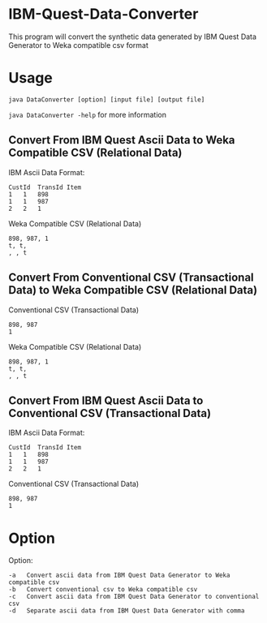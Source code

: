 # IBM-Quest-Data-Converter
This program will convert the synthetic data generated by IBM Quest Data Generator to Weka compatible csv format

# Usage
`java DataConverter [option] [input file] [output file]`

`java DataConverter -help` for more information

## Convert From IBM Quest Ascii Data to Weka Compatible CSV (Relational Data)
IBM Ascii Data Format:
```
CustId	TransId	Item
1	1	898
1	1	987
2	2	1
```

Weka Compatible CSV (Relational Data)
```
898, 987, 1
t, t,
, , t
```

## Convert From Conventional CSV (Transactional Data) to Weka Compatible CSV (Relational Data)
Conventional CSV (Transactional Data)
```
898, 987
1
```

Weka Compatible CSV (Relational Data)
```
898, 987, 1
t, t,
, , t
```

## Convert From IBM Quest Ascii Data to Conventional CSV (Transactional Data)
IBM Ascii Data Format:
```
CustId	TransId	Item
1	1	898
1	1	987
2	2	1
```

Conventional CSV (Transactional Data)
```
898, 987
1
```

# Option
Option:

	-a	 Convert ascii data from IBM Quest Data Generator to Weka compatible csv
	-b	 Convert conventional csv to Weka compatible csv
	-c	 Convert ascii data from IBM Quest Data Generator to conventional csv
	-d	 Separate ascii data from IBM Quest Data Generator with comma
